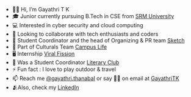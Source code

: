 - 👋🏻 Hi, I’m Gayathri T K
- 🎓 Junior currently pursuing B.Tech in CSE from [SRM University](https://srmrmp.edu.in/) 
- 💻 Interested in cyber security and cloud computing
- 🔎 Looking to collaborate with tech enthusiasts and coders
- 👥 Student Coordinator and the head of Organizing & PR team [Sketch](https://www.sketchclub.in/) 
- 🌱 Part of Culturals Team [Campus Life](https://srmrmp.edu.in/students-life/campus-life/) 
- 🖥 Internship [Viral Fission](https://www.viralfission.com/) 
- 📖 Was a Student Coordinator [Literary Club](https://srmrmp.edu.in/department-of-english-and-foreign-languages/literary-club/) 
- ⚡ Fun fact : I love to play outdoor & travel
- 📫 Reach me [@gayathri.thanabal](https://www.instagram.com/gayathri.thanabal/) or say 👋🏻 on email at [GayathriTK](gayathri.thanabalk@gmail.com)
- 🫂Also, check my [LinkedIn](https://www.linkedin.com/in/gayathri-t-k/)

<!---
GayathriTK/GayathriTK is a ✨ special ✨ repository because its `README.md` (this file) appears on your GitHub profile.
You can click the Preview link to take a look at your changes.
--->
